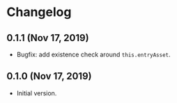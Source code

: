# Changelog

## 0.1.1 (Nov 17, 2019)
* Bugfix: add existence check around `this.entryAsset`.

## 0.1.0 (Nov 17, 2019)
* Initial version.
